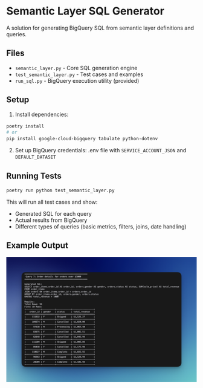 # Semantic Layer SQL Generator

A solution for generating BigQuery SQL from semantic layer definitions and queries.

## Files
- `semantic_layer.py` - Core SQL generation engine
- `test_semantic_layer.py` - Test cases and examples
- `run_sql.py` - BigQuery execution utility (provided)

## Setup

1. Install dependencies:
```bash
poetry install
# or
pip install google-cloud-bigquery tabulate python-dotenv
```

2. Set up BigQuery credentials:
.env file with `SERVICE_ACCOUNT_JSON` and `DEFAULT_DATASET`

## Running Tests

```bash
poetry run python test_semantic_layer.py
```

This will run all test cases and show:
- Generated SQL for each query
- Actual results from BigQuery
- Different types of queries (basic metrics, filters, joins, date handling)

## Example Output
![example](example.png)